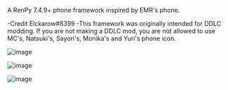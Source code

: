 A RenPy 7.4.9+ phone framework inspired by EMR's phone.

-Credit Elckarow#8399
-This framework was originally intended for DDLC modding. If you are not making a DDLC mod, you are not allowed to use MC's, Natsuki's, Sayori's, Monika's and Yuri's phone icon.

![image](https://user-images.githubusercontent.com/101005497/221384281-11861f1a-1784-414d-a2aa-3aadf08ee5d6.png)

![image](https://user-images.githubusercontent.com/101005497/221384283-d21dcabc-6286-49f8-a4e6-594c273c1c2f.png)

![image](https://user-images.githubusercontent.com/101005497/225970680-6fef56ff-cd3c-49e9-96e6-23ee9bc87fae.png)
